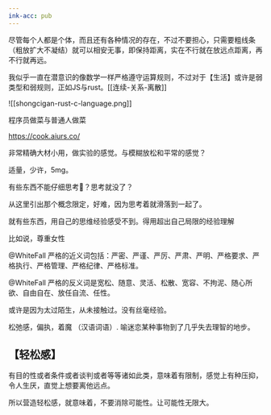 ```yaml
---
ink-acc: pub
---
```

尽管每个人都是个体，而且还有各种情况的存在，不过不要担心，只需要粗线条（粗放扩大不凝结）就可以相安无事，即保持距离，实在不行就在放远点距离，再不行就再远。


我似乎一直在潜意识的像数学一样严格遵守运算规则，不过对于【生活】或许是弱类型和弱规则，正如JS与rust。[[连续-关系-离散]]

![[shongcigan-rust-c-language.png]]

程序员做菜与普通人做菜

<https://cook.aiurs.co/>

非常精确大材小用，做实验的感觉。与模糊放松和平常的感觉？

适量，少许，5mg。

有些东西不能仔细思考🤔？思考就没了？

从这里引出那个概念限定，好难，因为思考着就滑落到一起了。

就有些东西，用自己的思维经验感受不到。得用超出自己局限的经验理解

比如说，尊重女性

@WhiteFall 严格的近义词包括：严密、严谨、严厉、严肃、严明、严格要求、严格执行、严格管理、严格纪律、严格标准。

@WhiteFall 严格的反义词是宽松、随意、灵活、松散、宽容、不拘泥、随心所欲、自由自在、放任自流、任性。

或许是因为太过陌生，从未接触过。没有丝毫经验。

松弛感，偏执，着魔 （汉语词语）. 喻迷恋某种事物到了几乎失去理智的地步。


## 【轻松感】

有目的性或者条件或者谈判或者等等诸如此类，意味着有限制，感觉上有种压抑，令人生厌，直觉上想要离他远点。

所以营造轻松感，就意味着，不要消除可能性。让可能性无限大。